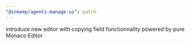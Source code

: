 ```yaml
---
"@inkeep/agents-manage-ui": patch
---
```


introduce new editor with copying field functionnality powered by pure Monaco Editor
